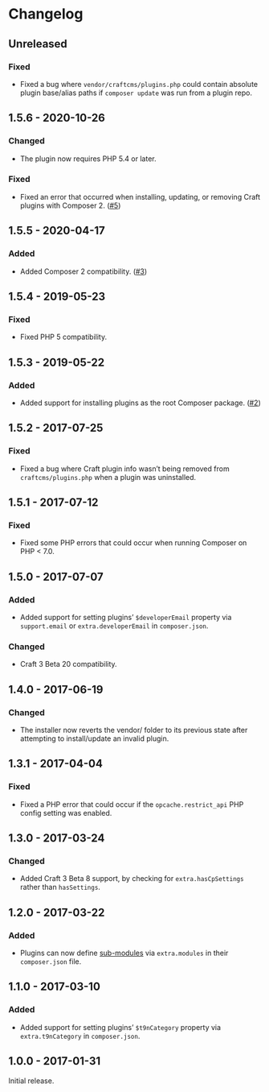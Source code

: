 # Changelog

## Unreleased

### Fixed
- Fixed a bug where `vendor/craftcms/plugins.php` could contain absolute plugin base/alias paths if `composer update` was run from a plugin repo.

## 1.5.6 - 2020-10-26

### Changed
- The plugin now requires PHP 5.4 or later.

### Fixed
- Fixed an error that occurred when installing, updating, or removing Craft plugins with Composer 2. ([#5](https://github.com/craftcms/plugin-installer/issues/5)) 

## 1.5.5 - 2020-04-17

### Added
- Added Composer 2 compatibility. ([#3](https://github.com/craftcms/plugin-installer/issues/3))

## 1.5.4 - 2019-05-23

### Fixed
- Fixed PHP 5 compatibility.

## 1.5.3 - 2019-05-22

### Added
- Added support for installing plugins as the root Composer package. ([#2](https://github.com/craftcms/plugin-installer/pull/2))

## 1.5.2 - 2017-07-25

### Fixed
- Fixed a bug where Craft plugin info wasn’t being removed from `craftcms/plugins.php` when a plugin was uninstalled. 

## 1.5.1 - 2017-07-12

### Fixed
- Fixed some PHP errors that could occur when running Composer on PHP < 7.0.

## 1.5.0 - 2017-07-07

### Added
- Added support for setting plugins’ `$developerEmail` property via `support.email` or `extra.developerEmail` in `composer.json`.

### Changed
- Craft 3 Beta 20 compatibility.

## 1.4.0 - 2017-06-19

### Changed
- The installer now reverts the vendor/ folder to its previous state after attempting to install/update an invalid plugin.

## 1.3.1 - 2017-04-04

### Fixed
- Fixed a PHP error that could occur if the `opcache.restrict_api` PHP config setting was enabled.

## 1.3.0 - 2017-03-24

### Changed
- Added Craft 3 Beta 8 support, by checking for `extra.hasCpSettings` rather than `hasSettings`.

## 1.2.0 - 2017-03-22

### Added
- Plugins can now define [sub-modules](http://www.yiiframework.com/doc-2.0/guide-structure-modules.html) via `extra.modules` in their `composer.json` file.

## 1.1.0 - 2017-03-10

### Added
- Added support for setting plugins’ `$t9nCategory` property via `extra.t9nCategory` in `composer.json`.

## 1.0.0 - 2017-01-31

Initial release.
